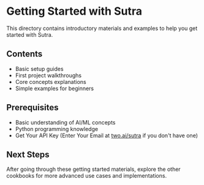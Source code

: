# Getting Started with Sutra

This directory contains introductory materials and examples to help you get started with Sutra.

## Contents

- Basic setup guides
- First project walkthroughs
- Core concepts explanations
- Simple examples for beginners

## Prerequisites

- Basic understanding of AI/ML concepts
- Python programming knowledge
- Get Your API Key (Enter Your Email at [two.ai/sutra](https://www.two.ai/sutra) if you don't have one)

## Next Steps

After going through these getting started materials, explore the other cookbooks for more advanced use cases and implementations.
